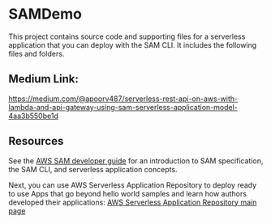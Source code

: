 # SAMDemo

This project contains source code and supporting files for a serverless application that you can deploy with the SAM CLI. It includes the following files and folders.

## Medium Link:
https://medium.com/@apoorv487/serverless-rest-api-on-aws-with-lambda-and-api-gateway-using-sam-serverless-application-model-4aa3b550be1d

## Resources

See the [AWS SAM developer guide](https://docs.aws.amazon.com/serverless-application-model/latest/developerguide/what-is-sam.html) for an introduction to SAM specification, the SAM CLI, and serverless application concepts.

Next, you can use AWS Serverless Application Repository to deploy ready to use Apps that go beyond hello world samples and learn how authors developed their applications: [AWS Serverless Application Repository main page](https://aws.amazon.com/serverless/serverlessrepo/)
